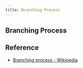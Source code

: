 ```yaml
---
title: Branching Process
---
```


## Branching Process


## Reference
* [Branching process \- Wikipedia](https://en.wikipedia.org/wiki/Branching_process)
